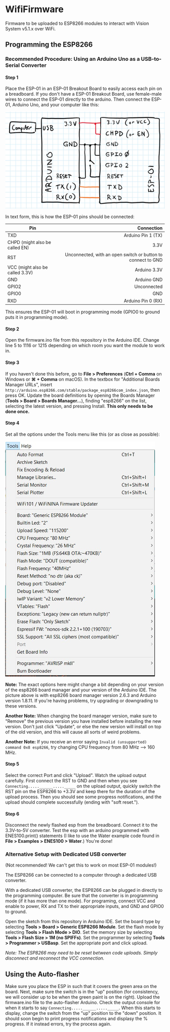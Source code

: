 # WifiFirmware

Firmware to be uploaded to ESP8266 modules to interact with Vision System v5.1.x over WiFi.

## Programming the ESP8266

### Recommended Procedure: Using an Arduino Uno as a USB-to-Serial Converter

#### Step 1
Place the ESP-01 in an ESP-01 Breakout Board to easily access each pin on a breadboard. If you don't have a ESP-01 Breakout Board, use female-male wires to connect the ESP-01 directly to the arduino. Then connect the ESP-01, Arduino Uno, and your computer like this:

![alt text](./HardwareSetupSchematic.jpg "Hardware Setup Schematic") 

In text form, this is how the ESP-01 pins should be connected:

| Pin                             | Connection                                                   |
|---------------------------------|-------------------------------------------------------------:|
| TXD                             | Arduino Pin 1 (TX)                                           |
| CHPD (might also be called EN)  | 3.3V                                                         |
| RST                             | Unconnected, with an open switch or button to connect to GND |
| VCC (might also be called 3.3V) | Arduino 3.3V                                                 |
| GND                             | Arduino GND                                                  |
| GPIO2                           | Unconnected                                                  |
| GPIO0                           | GND                                                          |
| RXD                             | Arduino Pin 0 (RX)                                           |

This ensures the ESP-01 will boot in programming mode (GPIO0 to ground puts it in programming mode).

#### Step 2
Open the firmware.ino file from this repository in the Arduino IDE. Change line 5 to 1116 or 1215 depending on which room you want the module to work in.

#### Step 3
If you haven't done this before, go to **File > Preferences** (**Ctrl + Comma** on Windows or **⌘ + Comma** on macOS). In the textbox for "Additional Boards Manager URLs", insert `http://arduino.esp8266.com/stable/package_esp8266com_index.json`, then press OK. Update the board definitions by opening the Boards Manager (**Tools > Board > Boards Manager...**), finding "esp8266" on the list, selecting the latest version, and pressing Install. **This only needs to be done once.**

#### Step 4
Set all the options under the Tools menu like this (or as close as possible):

![alt text](./ToolsOptions.jpg "Tools Options")

**Note:** The exact options here might change a bit depending on your version of the esp8266 board manager and your version of the Arduino IDE. The picture above is with esp8266 board manager version 2.6.3 and Arduino version 1.8.11. If you're having problems, try upgrading or downgrading to these versions. 

**Another Note:** When changing the board manager version, make sure to "Remove" the previous version you have installed before installing the new version. Don't just click "Update", or else the new version will install on top of the old version, and this will cause all sorts of weird problems.

**Another Note:** If you receive an error saying `Invalid (unsupported) command 0x8 esp8266`, try changing CPU frequency from 80 MHz --> 160 MHz. 

#### Step 5
Select the correct Port and click "Upload". Watch the upload output carefully. First connect the RST to GND and then when you see ``Connecting.....______....._____`` on the upload output, quickly switch the RST pin on the ESP8266 to +3.3V and keep there for the duration of the upload process. Then you should see some progress notifications, and the upload should complete successfully (ending with "soft reset.").

#### Step 6
Disconnect the newly flashed esp from the breadboard. Connect it to the 3.3V-to-5V converter. Test the esp with an arduino programmed with ENES100.print() statements (I like to use the Water example code found in **File > Examples > ENES100 > Water**.) You're done!


### Alternative Setup with Dedicated USB converter 
(Not recommended! We can't get this to work on most ESP-01 modules!)

The ESP8266 can be connected to a computer through a dedicated USB converter.

With a dedicated USB converter, the ESP8266 can be plugged in directly to the programming computer. Be sure that the converter is in programming mode (if it has more than one mode). For programing, connect VCC and enable to power, RX and TX to their appropriate inputs, and GND and GPIO0 to ground.

Open the sketch from this repository in Arduino IDE. Set the board type by selecting **Tools > Board > Generic ESP8266 Module**. Set the flash mode by selecting **Tools > Flash Mode > DIO**. Set the memory size by selecting **Tools > Flash Size > 1M (no SPIFFs)**. Set the programmer by selecting **Tools > Programmer > USBasp**. Set the appropriate port and click upload.

_Note: The ESP8266 may need to be reset between code uploads. Simply disconnect and reconnect the VCC connection._

## Using the Auto-flasher
Make sure you place the ESP in such that it covers the green area on the board. Next, make sure the switch is in the "up" position (for consistency, we will consider up to be when the green paint is on the right). Upload the firmware.ino file to the auto-flasher Arduino. Check the output console for when it starts to say ``Connecting.....______....._____``.
When this starts to display, change the switch from the "up" position to the "down" position. It should soon begin to print progress notifications and displasy the % progress. If it instead errors, try the process again.

